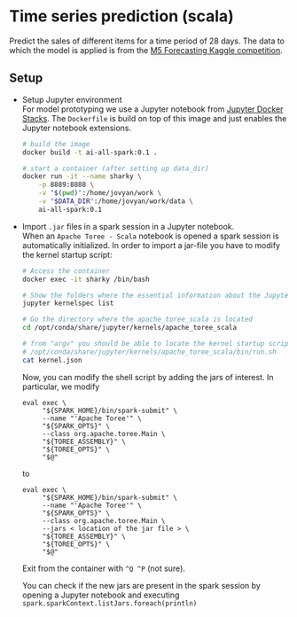 # Time series prediction (scala)

Predict the sales of different items for a time period of 28 days. 
The data to which the model is applied is from the 
[M5 Forecasting Kaggle competition](https://www.kaggle.com/c/m5-forecasting-accuracy).
  
## Setup 

- Setup Jupyter environment     
For model prototyping we use a Jupyter notebook from 
[Jupyter Docker Stacks](https://hub.docker.com/r/jupyter/all-spark-notebook/).
The `Dockerfile` is build on top of this image and just enables the Jupyter notebook 
extensions. 
    ```bash
    # build the image
    docker build -t ai-all-spark:0.1 .
    
    # start a container (after setting up data_dir)
    docker run -it --name sharky \
        -p 8889:8888 \
        -v "$(pwd)":/home/jovyan/work \
        -v "$DATA_DIR":/home/jovyan/work/data \
        ai-all-spark:0.1
    ```

- Import `.jar` files in a spark session in a Jupyter notebook.   
    When an `Apache Toree - Scala` notebook is opened a spark session is
    automatically initialized. In order to import a jar-file you have to
    modify the kernel startup script: 
    ```bash
    # Access the container
    docker exec -it sharky /bin/bash
  
    # Show the folders where the essential information about the Jupyter kernels is stored
    jupyter kernelspec list
    
    # Go the directory where the apache_toree_scala is located
    cd /opt/conda/share/jupyter/kernels/apache_toree_scala
  
    # from "argv" you should be able to locate the kernel startup script
    # /opt/conda/share/jupyter/kernels/apache_toree_scala/bin/run.sh  
    cat kernel.json
    ``` 
    Now, you can modify the shell script by adding the jars of interest. In particular, 
    we modify
    ```text
    eval exec \
         "${SPARK_HOME}/bin/spark-submit" \
         --name "'Apache Toree'" \
         "${SPARK_OPTS}" \
         --class org.apache.toree.Main \
         "${TOREE_ASSEMBLY}" \
         "${TOREE_OPTS}" \
         "$@"
    ```
    to
    ```text
    eval exec \
         "${SPARK_HOME}/bin/spark-submit" \
         --name "'Apache Toree'" \
         "${SPARK_OPTS}" \
         --class org.apache.toree.Main \
         --jars < location of the jar file > \
         "${TOREE_ASSEMBLY}" \
         "${TOREE_OPTS}" \
         "$@"
    ```
    Exit from the container with `^Q ^P` (not sure).
    
    You can check if the new jars are present in the spark session by opening a 
    Jupyter notebook and executing `spark.sparkContext.listJars.foreach(println)`
    